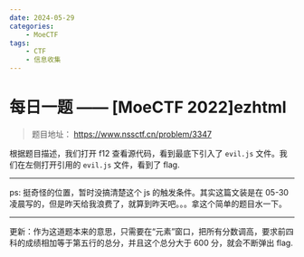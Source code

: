 ```yaml
---
date: 2024-05-29
categories: 
    - MoeCTF
tags:
    - CTF
    - 信息收集
---
```


# 每日一题 —— [MoeCTF 2022]ezhtml

> 题目地址： https://www.nssctf.cn/problem/3347

<!-- more -->

根据题目描述，我们打开 f12 查看源代码，看到最底下引入了 `evil.js` 文件。我们在左侧打开引用的 `evil.js` 文件，看到了 flag. 

---
ps: 挺奇怪的位置，暂时没搞清楚这个 js 的触发条件。其实这篇文装是在 05-30 凌晨写的，但是昨天给我浪费了，就算到昨天吧。。。拿这个简单的题目水一下。

---
更新：作为这道题本来的意思，只需要在“元素”窗口，把所有分数调高，要求前四科的成绩相加等于第五行的总分，并且这个总分大于 600 分，就会不断弹出 flag.